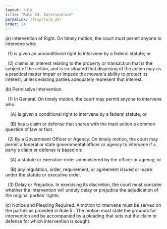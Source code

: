 ```yaml
---
layout: rule
title: "Rule 24. Intervention"
permalink: /frcp/rule_24/
order: 24
---
```


(a) Intervention of Right. On timely motion, the court must permit anyone to intervene who:


&nbsp;&nbsp;(1) is given an unconditional right to intervene by a federal statute; or


&nbsp;&nbsp;(2) claims an interest relating to the property or transaction that is the subject of the action, and is so situated that disposing of the action may as a practical matter impair or impede the movant's ability to protect its interest, unless existing parties adequately represent that interest.


(b) Permissive Intervention.


&nbsp;&nbsp;(1) In General. On timely motion, the court may permit anyone to intervene who:


&nbsp;&nbsp;&nbsp;&nbsp;(A) is given a conditional right to intervene by a federal statute; or


&nbsp;&nbsp;&nbsp;&nbsp;(B) has a claim or defense that shares with the main action a common question of law or fact.


&nbsp;&nbsp;(2) By a Government Officer or Agency. On timely motion, the court may permit a federal or state governmental officer or agency to intervene if a party's claim or defense is based on:


&nbsp;&nbsp;&nbsp;&nbsp;(A) a statute or executive order administered by the officer or agency; or


&nbsp;&nbsp;&nbsp;&nbsp;(B) any regulation, order, requirement, or agreement issued or made under the statute or executive order.


&nbsp;&nbsp;(3) Delay or Prejudice. In exercising its discretion, the court must consider whether the intervention will unduly delay or prejudice the adjudication of the original parties’ rights.


(c) Notice and Pleading Required. A motion to intervene must be served on the parties as provided in Rule 5 . The motion must state the grounds for intervention and be accompanied by a pleading that sets out the claim or defense for which intervention is sought.
